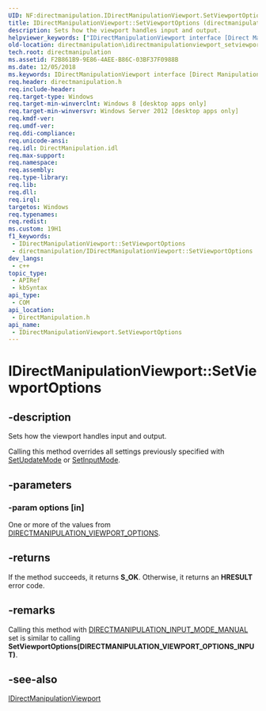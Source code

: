 ```yaml
---
UID: NF:directmanipulation.IDirectManipulationViewport.SetViewportOptions
title: IDirectManipulationViewport::SetViewportOptions (directmanipulation.h)
description: Sets how the viewport handles input and output.
helpviewer_keywords: ["IDirectManipulationViewport interface [Direct Manipulation]","SetViewportOptions method","IDirectManipulationViewport.SetViewportOptions","IDirectManipulationViewport::SetViewportOptions","SetViewportOptions","SetViewportOptions method [Direct Manipulation]","SetViewportOptions method [Direct Manipulation]","IDirectManipulationViewport interface","directmanipulation.idirectmanipulationviewport_setviewportoptions","directmanipulation/IDirectManipulationViewport::SetViewportOptions"]
old-location: directmanipulation\idirectmanipulationviewport_setviewportoptions.htm
tech.root: directmanipulation
ms.assetid: F2B861B9-9E86-4AEE-B86C-03BF37F0988B
ms.date: 12/05/2018
ms.keywords: IDirectManipulationViewport interface [Direct Manipulation],SetViewportOptions method, IDirectManipulationViewport.SetViewportOptions, IDirectManipulationViewport::SetViewportOptions, SetViewportOptions, SetViewportOptions method [Direct Manipulation], SetViewportOptions method [Direct Manipulation],IDirectManipulationViewport interface, directmanipulation.idirectmanipulationviewport_setviewportoptions, directmanipulation/IDirectManipulationViewport::SetViewportOptions
req.header: directmanipulation.h
req.include-header: 
req.target-type: Windows
req.target-min-winverclnt: Windows 8 [desktop apps only]
req.target-min-winversvr: Windows Server 2012 [desktop apps only]
req.kmdf-ver: 
req.umdf-ver: 
req.ddi-compliance: 
req.unicode-ansi: 
req.idl: DirectManipulation.idl
req.max-support: 
req.namespace: 
req.assembly: 
req.type-library: 
req.lib: 
req.dll: 
req.irql: 
targetos: Windows
req.typenames: 
req.redist: 
ms.custom: 19H1
f1_keywords:
 - IDirectManipulationViewport::SetViewportOptions
 - directmanipulation/IDirectManipulationViewport::SetViewportOptions
dev_langs:
 - c++
topic_type:
 - APIRef
 - kbSyntax
api_type:
 - COM
api_location:
 - DirectManipulation.h
api_name:
 - IDirectManipulationViewport.SetViewportOptions
---
```


# IDirectManipulationViewport::SetViewportOptions


## -description

Sets how the viewport handles input and output.

Calling this method overrides all  settings previously specified with <a href="https://docs.microsoft.com/previous-versions/windows/desktop/api/directmanipulation/nf-directmanipulation-idirectmanipulationviewport-setupdatemode">SetUpdateMode</a> or <a href="https://docs.microsoft.com/previous-versions/windows/desktop/api/directmanipulation/nf-directmanipulation-idirectmanipulationviewport-setinputmode">SetInputMode</a>.

## -parameters

### -param options [in]

One or more of the values from <a href="https://docs.microsoft.com/previous-versions/windows/desktop/api/directmanipulation/ne-directmanipulation-directmanipulation_viewport_options">DIRECTMANIPULATION_VIEWPORT_OPTIONS</a>.

## -returns

If the method succeeds, it returns <b>S_OK</b>. Otherwise, it returns an <b>HRESULT</b> error code.

## -remarks

Calling this method with <a href="https://docs.microsoft.com/previous-versions/windows/desktop/api/directmanipulation/ne-directmanipulation-directmanipulation_input_mode">DIRECTMANIPULATION_INPUT_MODE_MANUAL</a> set is similar to calling <b>SetViewportOptions(DIRECTMANIPULATION_VIEWPORT_OPTIONS_INPUT)</b>.

## -see-also

<a href="https://docs.microsoft.com/previous-versions/windows/desktop/api/directmanipulation/nn-directmanipulation-idirectmanipulationviewport">IDirectManipulationViewport</a>

